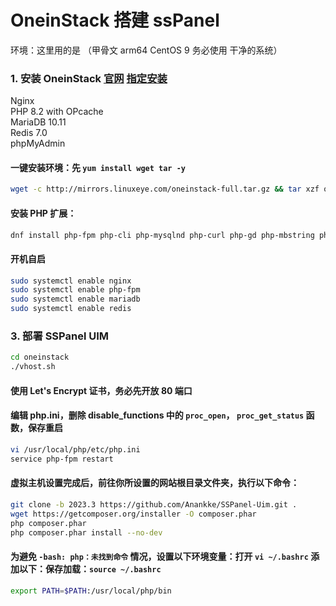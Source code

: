 # OneinStack 搭建 ssPanel

环境：这里用的是 （甲骨文 arm64 CentOS 9 务必使用 干净的系统）

### 1. 安装 OneinStack [官网](https://oneinstack.com/ )  [指定安装](https://oneinstack.com/auto/)
Nginx  
PHP 8.2 with OPcache  
MariaDB 10.11  
Redis 7.0  
phpMyAdmin  

#### 一键安装环境：先 `yum install wget tar -y`
  
```bash
wget -c http://mirrors.linuxeye.com/oneinstack-full.tar.gz && tar xzf oneinstack-full.tar.gz && ./oneinstack/install.sh --nginx_option 1 --php_option 12 --phpcache_option 1 --php_extensions fileinfo,redis --phpmyadmin  --db_option 5 --dbinstallmethod 1 --dbrootpwd oneinstack --redis 
```
#### 安装 PHP 扩展：
```bash
dnf install php-fpm php-cli php-mysqlnd php-curl php-gd php-mbstring php-xml php-opcache php-zip php php-json php-bz2 php-bcmath
```
#### 开机自启  
```bash
sudo systemctl enable nginx
sudo systemctl enable php-fpm
sudo systemctl enable mariadb
sudo systemctl enable redis
```
  
### 3. 部署 SSPanel UIM
```bash
cd oneinstack
./vhost.sh
```
#### 使用 Let's Encrypt 证书，务必先开放 80 端口
#### 编辑 php.ini，删除 disable_functions 中的 `proc_open`， `proc_get_status` 函数，保存重启
```bash
vi /usr/local/php/etc/php.ini
service php-fpm restart
```
#### 虚拟主机设置完成后，前往你所设置的网站根目录文件夹，执行以下命令：
```bash
git clone -b 2023.3 https://github.com/Anankke/SSPanel-Uim.git .
wget https://getcomposer.org/installer -O composer.phar
php composer.phar
php composer.phar install --no-dev
```
#### 为避免 `-bash: php：未找到命令` 情况，设置以下环境变量：打开 `vi ~/.bashrc` 添加以下：保存加载：`source ~/.bashrc`
```bash
export PATH=$PATH:/usr/local/php/bin
```
